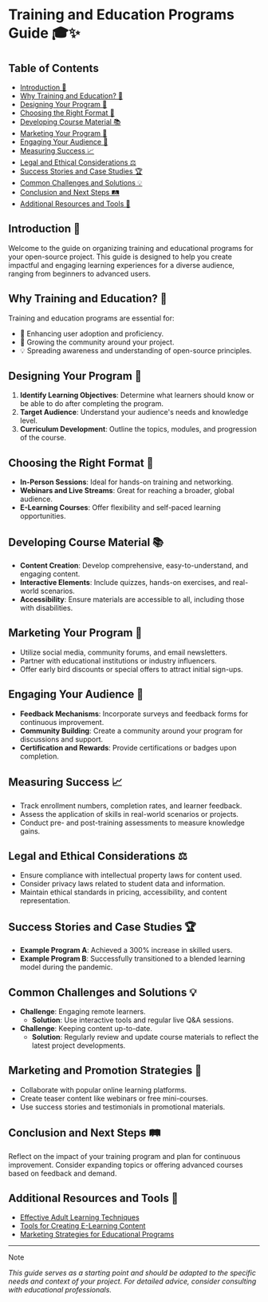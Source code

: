 # Training and Education Programs Guide 🎓✨

## Table of Contents
- [Introduction 🌟](#introduction-)
- [Why Training and Education? 🤔](#why-training-and-education-)
- [Designing Your Program 📐](#designing-your-program-)
- [Choosing the Right Format 🎨](#choosing-the-right-format-)
- [Developing Course Material 📚](#developing-course-material-)
- [Marketing Your Program 📣](#marketing-your-program-)
- [Engaging Your Audience 👥](#engaging-your-audience-)
- [Measuring Success 📈](#measuring-success-)
- [Legal and Ethical Considerations ⚖️](#legal-and-ethical-considerations-)
- [Success Stories and Case Studies 🏆](#success-stories-and-case-studies-)
- [Common Challenges and Solutions 💡](#common-challenges-and-solutions-)
- [Conclusion and Next Steps 🛤️](#conclusion-and-next-steps-)
- [Additional Resources and Tools 🧰](#additional-resources-and-tools-)

## Introduction 🌟
Welcome to the guide on organizing training and educational programs for your open-source project. This guide is designed to help you create impactful and engaging learning experiences for a diverse audience, ranging from beginners to advanced users.

## Why Training and Education? 🤔
Training and education programs are essential for:
- 🚀 Enhancing user adoption and proficiency.
- 🌱 Growing the community around your project.
- 💡 Spreading awareness and understanding of open-source principles.

## Designing Your Program 📐
1. **Identify Learning Objectives**: Determine what learners should know or be able to do after completing the program.
2. **Target Audience**: Understand your audience's needs and knowledge level.
3. **Curriculum Development**: Outline the topics, modules, and progression of the course.

## Choosing the Right Format 🎨
- **In-Person Sessions**: Ideal for hands-on training and networking.
- **Webinars and Live Streams**: Great for reaching a broader, global audience.
- **E-Learning Courses**: Offer flexibility and self-paced learning opportunities.

## Developing Course Material 📚
- **Content Creation**: Develop comprehensive, easy-to-understand, and engaging content.
- **Interactive Elements**: Include quizzes, hands-on exercises, and real-world scenarios.
- **Accessibility**: Ensure materials are accessible to all, including those with disabilities.

## Marketing Your Program 📣
- Utilize social media, community forums, and email newsletters.
- Partner with educational institutions or industry influencers.
- Offer early bird discounts or special offers to attract initial sign-ups.

## Engaging Your Audience 👥
- **Feedback Mechanisms**: Incorporate surveys and feedback forms for continuous improvement.
- **Community Building**: Create a community around your program for discussions and support.
- **Certification and Rewards**: Provide certifications or badges upon completion.

## Measuring Success 📈
- Track enrollment numbers, completion rates, and learner feedback.
- Assess the application of skills in real-world scenarios or projects.
- Conduct pre- and post-training assessments to measure knowledge gains.

## Legal and Ethical Considerations ⚖️
- Ensure compliance with intellectual property laws for content used.
- Consider privacy laws related to student data and information.
- Maintain ethical standards in pricing, accessibility, and content representation.

## Success Stories and Case Studies 🏆
- **Example Program A**: Achieved a 300% increase in skilled users.
- **Example Program B**: Successfully transitioned to a blended learning model during the pandemic.

## Common Challenges and Solutions 💡
- **Challenge**: Engaging remote learners.
    - **Solution**: Use interactive tools and regular live Q&A sessions.
- **Challenge**: Keeping content up-to-date.
    - **Solution**: Regularly review and update course materials to reflect the latest project developments.

## Marketing and Promotion Strategies 📣
- Collaborate with popular online learning platforms.
- Create teaser content like webinars or free mini-courses.
- Use success stories and testimonials in promotional materials.

## Conclusion and Next Steps 🛤️
Reflect on the impact of your training program and plan for continuous improvement. Consider expanding topics or offering advanced courses based on feedback and demand.

## Additional Resources and Tools 🧰
- [Effective Adult Learning Techniques](https://www.adultlearningtheory.com/)
- [Tools for Creating E-Learning Content](https://www.elearningsoftware.com/)
- [Marketing Strategies for Educational Programs](https://www.edumarketingguide.com/)

---

> [!NOTE]  
> *This guide serves as a starting point and should be adapted to the specific needs and context of your project. For detailed advice, consider consulting with educational professionals.*